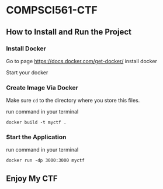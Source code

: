 # COMPSCI561-CTF
## How to Install and Run the Project ##
### Install Docker ###
Go to page https://docs.docker.com/get-docker/ install docker

Start your docker
### Create Image Via Docker ###

Make sure ```cd``` to  the directory where you store this files.

run command in your terminal

```docker build -t myctf . ```
### Start the Application ###
run command in your terminal

```docker run -dp 3000:3000 myctf```
## Enjoy My CTF ##
